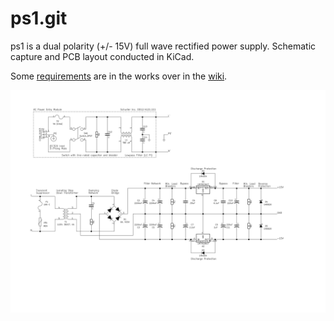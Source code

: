 # ps1.git

ps1 is a dual polarity (+/- 15V) full wave rectified power supply. Schematic capture and PCB layout conducted in KiCad.

Some [requirements](../../wiki/Requirements) are in the works over in the [wiki](../../wiki).

<img src="https://raw.githubusercontent.com/paretech/ps1/master/gfx/ps1.svg?sanitize=true">
